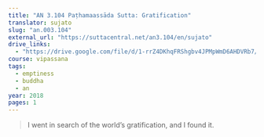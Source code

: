 ```yaml
---
title: "AN 3.104 Paṭhamaassāda Sutta: Gratification"
translator: sujato
slug: "an.003.104"
external_url: "https://suttacentral.net/an3.104/en/sujato"
drive_links:
  - "https://drive.google.com/file/d/1-rrZ4DKhqFRShgbv4JPMpWmD6AHDVRb7/view?usp=drivesdk"
course: vipassana
tags:
  - emptiness
  - buddha
  - an
year: 2018
pages: 1
---
```


> I went in search of the world’s gratification, and I found it.
